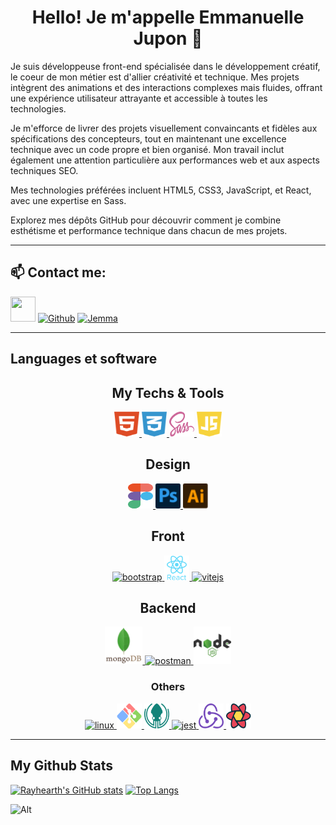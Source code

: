 <h1 align="center">Hello! Je m'appelle Emmanuelle Jupon 👋</h1>


Je suis développeuse front-end spécialisée dans le développement créatif, le coeur de mon métier est d'allier créativité et technique. Mes projets intègrent des animations et des interactions complexes mais fluides, offrant une expérience utilisateur attrayante et accessible à toutes les technologies.

Je m'efforce de livrer des projets visuellement convaincants et fidèles aux spécifications des concepteurs, tout en maintenant une excellence technique avec un code propre et bien organisé. Mon travail inclut également une attention particulière aux performances web et aux aspects techniques SEO.

Mes technologies préférées incluent HTML5, CSS3, JavaScript, et React, avec une expertise en Sass.

Explorez mes dépôts GitHub pour découvrir comment je combine esthétisme et performance technique dans chacun de mes projets.
_________
## 📫 Contact me:  

<a href="https://www.linkedin.com/in/emmanuelle-jupon-11b24a7b/" target="_blank">
    <img src="https://cdn.jsdelivr.net/gh/devicons/devicon@latest/icons/linkedin/linkedin-original.svg" width="40"
      height="40"/></a> 
 <a href="https://github.com/rayhearth" target="_blank">
     <img alt="Github" src="https://img.shields.io/badge/GitHub-%2312100E.svg?&style=for-the-badge&logo=Github&logoColor=white"
      height="40"/></a>  
<a href="https://www.jemma-design.fr/" target="_blank">
     <img alt="Jemma" src="https://img.shields.io/badge/my_portfolio-000?style=for-the-badge&logo=ko-fi&logoColor=white"
      height="40"/></a>  

_________
## Languages et software

<h2 align="center">My Techs & Tools</h2> 
<div align="center">   
  <a href="https://www.w3.org/html/" target="_blank" rel="noreferrer"> <img
      src="https://github.com/rayhearth/rayhearth/blob/main/img/html5.svg" alt="html5" width="40" height="40" /> </a>    
  <a href="https://www.w3schools.com/css/" target="_blank" rel="noreferrer"> <img
      src="https://github.com/rayhearth/rayhearth/blob/main/img/css3.svg" alt="css3" width="40" height="40" /> </a>  
  <a href="https://sass-lang.com" target="_blank" rel="noreferrer"> <img
      src="https://github.com/rayhearth/rayhearth/blob/main/img/sass.svg" alt="sass" width="40" height="40" /> </a>  
  <a href="https://developer.mozilla.org/en-US/docs/Web/JavaScript" target="_blank" rel="noreferrer"> <img
      src="https://github.com/rayhearth/rayhearth/blob/main/img/javascript.svg" alt="javascript" width="40"
      height="40" /> </a>
</div>

<h2 align="center">Design</h2>
<p align="center">
  <a href="https://www.figma.com/" target="_blank" rel="noreferrer"> <img
      src="https://github.com/rayhearth/rayhearth/blob/main/img/figma.svg" alt="figma" width="40" height="40" /> </a>  
  <a href="https://www.adobe.com/fr/creativecloud.html" target="_blank" rel="noreferrer"> <img
      src="https://github.com/rayhearth/rayhearth/blob/main/img/photoshop.svg" alt="photoshop" width="40" height="40" />
  </a>  
  <a href="https://www.adobe.com/fr/creativecloud.html" target="_blank" rel="noreferrer"> <img
      src="https://github.com/rayhearth/rayhearth/blob/main/img/illustrator.svg" alt="illustrator" width="40"
      height="40" /> </a>
</p>


<h2 align="center">Front</h2>
<p  align="center">
  <a href="https://getbootstrap.com" target="_blank" rel="noreferrer"> <img
      src="https://cdn.jsdelivr.net/gh/devicons/devicon@latest/icons/bootstrap/bootstrap-original-wordmark.svg"
      alt="bootstrap" width="40" height="40" /> </a>
  <a href="https://reactjs.org/" target="_blank" rel="noreferrer"> <img
      src="https://raw.githubusercontent.com/devicons/devicon/master/icons/react/react-original-wordmark.svg"
      alt="react" width="40" height="40" /> </a>
  <a href="https://vitejs.dev/guide/" target="_blank" rel="noreferrer"> <img
      src="https://cdn.jsdelivr.net/gh/devicons/devicon@latest/icons/vitejs/vitejs-original.svg"
      alt="vitejs" width="40" height="40" /> </a>
</p>

<h2 align="center"> Backend</h2>
<p align="center">
  <a href="https://www.mongodb.com/" target="_blank" rel="noreferrer"> <img
      src="https://raw.githubusercontent.com/devicons/devicon/master/icons/mongodb/mongodb-original-wordmark.svg"
      alt="mongodb" height="60" /> </a>  
  <a href="https://www.postman.com/" target="_blank" rel="noreferrer"> <img
      src="https://cdn.jsdelivr.net/gh/devicons/devicon@latest/icons/postman/postman-original.svg"
      alt="postman" height="60" /> </a>  
  <a href="https://nodejs.org" target="_blank" rel="noreferrer"> <img
      src="https://raw.githubusercontent.com/devicons/devicon/master/icons/nodejs/nodejs-original-wordmark.svg"
      alt="nodejs" height="60" /> </a>
</p>

<h3 align="center">Others</h3> 
<p align="center">
  <a href="https://www.linux.org/" target="_blank" rel="noreferrer"> <img
      src="https://cdn.jsdelivr.net/gh/devicons/devicon@latest/icons/linux/linux-original.svg" alt="linux" width="40" height="40" /> </a>  
  <a href="https://git-scm.com/" target="_blank" rel="noreferrer"> <img
      src="https://github.com/rayhearth/rayhearth/blob/main/img/git-bash.svg" alt="git" width="40" height="40" /> </a>  
  <a href="https://www.gitkraken.com/" target="_blank" rel="noreferrer"> <img
      src="https://github.com/rayhearth/rayhearth/blob/main/img/gitkraken.svg" alt="gitkraken" width="40" height="40" />
  </a>  
  <a href="https://jestjs.io" target="_blank" rel="noreferrer"> <img
      src="https://cdn.jsdelivr.net/gh/devicons/devicon@latest/icons/jest/jest-plain.svg" alt="jest" height="40" /> </a>  
  <a href="https://redux.js.org" target="_blank" rel="noreferrer"> <img
      src="https://github.com/rayhearth/rayhearth/blob/main/img/redux.svg" alt="redux" width="40" height="40" /> </a>  
  <a href="https://react-query-v3.tanstack.com/" target="_blank" rel="noreferrer"> <img
      src="https://github.com/rayhearth/rayhearth/blob/main/img/reactquery.svg" alt="redux" width="40" height="40" />
  </a>  
</div>

_________
## My Github Stats  
[![Rayhearth's GitHub stats](https://github-readme-stats.vercel.app/api?username=rayhearth&count_private=true&show_icons=true&theme=radical)](https://github.com/rayhearth/github-readme-stats)  [![Top Langs](https://github-readme-stats.vercel.app/api/top-langs/?username=rayhearth&langs_count=8&layout=compact&theme=radical)](https://github.com/rayhearth/github-readme-stats)  

![Alt](https://repobeats.axiom.co/api/embed/3f7df1945ec420dc243ff0313e94e18a535bbd1d.svg "Repobeats analytics image")
    
<!--
**rayhearth/rayhearth** is a ✨ _special_ ✨ repository because its `README.md` (this file) appears on your GitHub profile.

Here are some ideas to get you started:

- 🔭 I’m currently working on ...
- 🌱 I’m currently learning ...
- 👯 I’m looking to collaborate on ...
- 🤔 I’m looking for help with ...
- 💬 Ask me about ...
- 📫 How to reach me: ...
- 😄 Pronouns: ...
- ⚡ Fun fact: ...
-->
